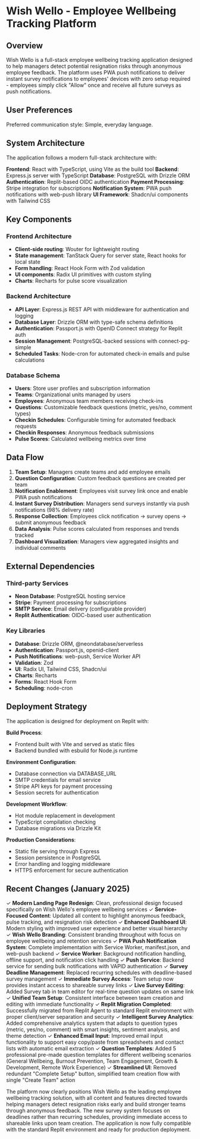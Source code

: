 # Wish Wello - Employee Wellbeing Tracking Platform

## Overview

Wish Wello is a full-stack employee wellbeing tracking application designed to help managers detect potential resignation risks through anonymous employee feedback. The platform uses PWA push notifications to deliver instant survey notifications to employees' devices with zero setup required - employees simply click "Allow" once and receive all future surveys as push notifications.

## User Preferences

Preferred communication style: Simple, everyday language.

## System Architecture

The application follows a modern full-stack architecture with:

**Frontend**: React with TypeScript, using Vite as the build tool
**Backend**: Express.js server with TypeScript
**Database**: PostgreSQL with Drizzle ORM
**Authentication**: Replit-based OIDC authentication
**Payment Processing**: Stripe integration for subscriptions
**Notification System**: PWA push notifications with web-push library
**UI Framework**: Shadcn/ui components with Tailwind CSS

## Key Components

### Frontend Architecture
- **Client-side routing**: Wouter for lightweight routing
- **State management**: TanStack Query for server state, React hooks for local state
- **Form handling**: React Hook Form with Zod validation
- **UI components**: Radix UI primitives with custom styling
- **Charts**: Recharts for pulse score visualization

### Backend Architecture
- **API Layer**: Express.js REST API with middleware for authentication and logging
- **Database Layer**: Drizzle ORM with type-safe schema definitions
- **Authentication**: Passport.js with OpenID Connect strategy for Replit auth
- **Session Management**: PostgreSQL-backed sessions with connect-pg-simple
- **Scheduled Tasks**: Node-cron for automated check-in emails and pulse calculations

### Database Schema
- **Users**: Store user profiles and subscription information
- **Teams**: Organizational units managed by users
- **Employees**: Anonymous team members receiving check-ins
- **Questions**: Customizable feedback questions (metric, yes/no, comment types)
- **Checkin Schedules**: Configurable timing for automated feedback requests
- **Checkin Responses**: Anonymous feedback submissions
- **Pulse Scores**: Calculated wellbeing metrics over time

## Data Flow

1. **Team Setup**: Managers create teams and add employee emails
2. **Question Configuration**: Custom feedback questions are created per team
3. **Notification Enablement**: Employees visit survey link once and enable PWA push notifications
4. **Instant Survey Distribution**: Managers send surveys instantly via push notifications (98% delivery rate)
5. **Response Collection**: Employees click notification → survey opens → submit anonymous feedback
6. **Data Analysis**: Pulse scores calculated from responses and trends tracked
7. **Dashboard Visualization**: Managers view aggregated insights and individual comments

## External Dependencies

### Third-party Services
- **Neon Database**: PostgreSQL hosting service
- **Stripe**: Payment processing for subscriptions
- **SMTP Service**: Email delivery (configurable provider)
- **Replit Authentication**: OIDC-based user authentication

### Key Libraries
- **Database**: Drizzle ORM, @neondatabase/serverless
- **Authentication**: Passport.js, openid-client
- **Push Notifications**: web-push, Service Worker API
- **Validation**: Zod
- **UI**: Radix UI, Tailwind CSS, Shadcn/ui
- **Charts**: Recharts
- **Forms**: React Hook Form
- **Scheduling**: node-cron

## Deployment Strategy

The application is designed for deployment on Replit with:

**Build Process**: 
- Frontend built with Vite and served as static files
- Backend bundled with esbuild for Node.js runtime

**Environment Configuration**:
- Database connection via DATABASE_URL
- SMTP credentials for email service
- Stripe API keys for payment processing
- Session secrets for authentication

**Development Workflow**:
- Hot module replacement in development
- TypeScript compilation checking
- Database migrations via Drizzle Kit

**Production Considerations**:
- Static file serving through Express
- Session persistence in PostgreSQL
- Error handling and logging middleware
- HTTPS enforcement for secure authentication

## Recent Changes (January 2025)

✓ **Modern Landing Page Redesign**: Clean, professional design focused specifically on Wish Wello's employee wellbeing services
✓ **Service-Focused Content**: Updated all content to highlight anonymous feedback, pulse tracking, and resignation risk detection
✓ **Enhanced Dashboard UI**: Modern styling with improved user experience and better visual hierarchy  
✓ **Wish Wello Branding**: Consistent branding throughout with focus on employee wellbeing and retention services
✓ **PWA Push Notification System**: Complete implementation with Service Worker, manifest.json, and web-push backend
✓ **Service Worker**: Background notification handling, offline support, and notification click handling
✓ **Push Service**: Backend service for sending bulk notifications with VAPID authentication
✓ **Survey Deadline Management**: Replaced recurring schedules with deadline-based survey management
✓ **Immediate Survey Access**: Team setup now provides instant access to shareable survey links
✓ **Live Survey Editing**: Added Survey tab in team editor for real-time question updates on same link
✓ **Unified Team Setup**: Consistent interface between team creation and editing with immediate functionality
✓ **Replit Migration Completed**: Successfully migrated from Replit Agent to standard Replit environment with proper client/server separation and security
✓ **Intelligent Survey Analytics**: Added comprehensive analytics system that adapts to question types (metric, yes/no, comment) with smart insights, sentiment analysis, and theme detection
✓ **Enhanced Email Input**: Improved email input functionality to support easy copy/paste from spreadsheets and contact lists with automatic email extraction
✓ **Question Templates**: Added 5 professional pre-made question templates for different wellbeing scenarios (General Wellbeing, Burnout Prevention, Team Engagement, Growth & Development, Remote Work Experience)
✓ **Streamlined UI**: Removed redundant "Complete Setup" button, simplified team creation flow with single "Create Team" action

The platform now clearly positions Wish Wello as the leading employee wellbeing tracking solution, with all content and features directed towards helping managers detect resignation risks early and build stronger teams through anonymous feedback. The new survey system focuses on deadlines rather than recurring schedules, providing immediate access to shareable links upon team creation. The application is now fully compatible with the standard Replit environment and ready for production deployment.